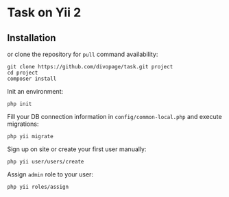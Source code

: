 Task on Yii 2
================================

 
Installation
------

 

or clone the repository for `pull` command availability:

~~~
git clone https://github.com/divopage/task.git project
cd project
composer install
~~~

Init an environment:

~~~
php init
~~~

Fill your DB connection information in `config/common-local.php` and execute migrations:

~~~
php yii migrate
~~~

Sign up on site or create your first user manually:

~~~
php yii user/users/create
~~~

Assign `admin` role to your user:

~~~
php yii roles/assign
~~~
